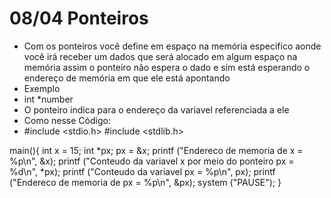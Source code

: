 # 08/04 Ponteiros
* Com os ponteiros você define em espaço na memória especifico aonde você irá receber um dados que será alocado em algum espaço na memória assim o ponteiro não espera o dado e sim está esperando o endereço de memória em que ele está apontando
* Exemplo
* int *number
* O ponteiro indica para o endereço da variavel referenciada a ele
* Como nesse Código:
* #include <stdio.h>
#include <stdlib.h> 
 
 main(){
     int x = 15;
     int *px;
     px = &x;
     printf ("Endereco de memoria de x = %p\n", &x);
     printf ("Conteudo da variavel x por meio do ponteiro px = %d\n", *px);
     printf ("Conteudo da variavel px = %p\n", px);
     printf ("Endereco de memoria de px = %p\n", &px);
     system ("PAUSE");
 }  
